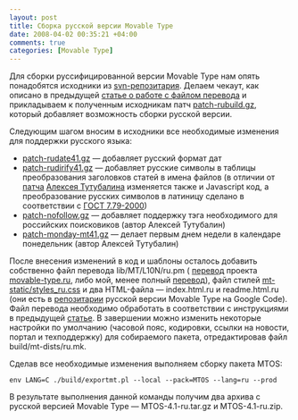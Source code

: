```yaml
---
layout: post
title: Сборка русской версии Movable Type
date: 2008-04-02 00:35:21 +04:00
comments: true
categories: [Movable Type]
---
```


Для сборки руссифицированной версии Movable Type нам опять понадобятся исходники из [svn-репозитария](https://github.com/movabletype/movabletype). Делаем чекаут, как описано в предыдущей [статье о работе с файлом перевода](/2008/03/30/rabota-s-failom-perevoda-mt/) и прикладываем к полученным исходникам патч [patch-rubuild.gz](/files/patch-rubuild.gz), который добавляет возможность сборки русской версии.

Следующим шагом вносим в исходники все необходимые изменения для поддержки русского языка:

- [patch-rudate41.gz](/files/patch-rudate41.gz) — добавляет русский формат дат
- [patch-rudirify41.gz](/files/patch-dirify.gz) — добавляет русские символы в таблицы преобразования заголовков статей в имена файлов (в отличии от [патча](http://blog.lexa.ru/files/patch-dirify.gz) [Алексея Тутубалина](http://blog.lexa.ru/) изменяется также и Javascript код, а преобразование русских символов в латиницу сделано в соответствии с [ГОСТ 7.79-2000](https://ru.wikipedia.org/wiki/ISO_9#.D0.93.D0.9E.D0.A1.D0.A2_7.79.E2.80.942000))
- [patch-nofollow.gz](http://blog.lexa.ru/files/patch-nofollow.gz) — добавляет поддержку тэга <noindex> необходимого для российских поисковиков (автор Алексей Тутубалин)
- [patch-monday-mt41.gz](http://blog.lexa.ru/files/patch-monday-mt41.gz) — делает первым днем недели в календаре понедельник (автор Алексей Тутубалин)

После внесения изменений в код и шаблоны осталось добавить собственно файл перевода lib/MT/L10N/ru.pm ( [перевод](http://movable-type.ru/forums/viewtopic.php?id=75) проекта [movable-type.ru](http://movable-type.ru), либо мой, менее полный [перевод](/files/ru.pm)), файл стилей [mt-static/styles\_ru.css](/files/styles_ru.css) и два HTML-файла — index.html.ru и readme.html.ru (они есть в [репозитарии](https://code.google.com/archive/p/movabletype/source ) русской версии Movable Type на Google Code). Файл перевода необходимо обработать в соответствии с инструкциями в предыдущей [статье](/2008/03/30/rabota-s-failom-perevoda-mt/). В завершении можно изменить некоторые настройки по умолчанию (часовой пояс, кодировки, ссылки на новости, портал и техподдержку) для собираемого пакета, отредактировав файл build/mt-dists/ru.mk.

Сделав все необходимые изменения выполняем сборку пакета MTOS:

    env LANG=C ./build/exportmt.pl --local --pack=MTOS --lang=ru --prod

В результате выполнения данной команды получим два архива с русской версией Movable Type — MTOS-4.1-ru.tar.gz и MTOS-4.1-ru.zip.
